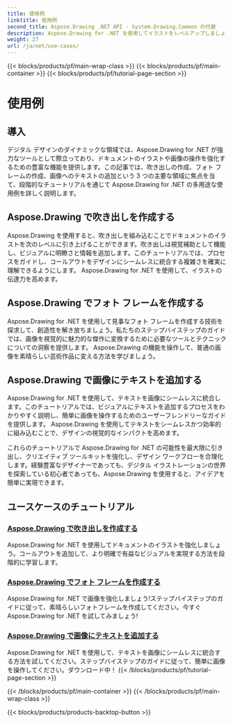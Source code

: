 ```yaml
---
title: 使用例
linktitle: 使用例
second_title: Aspose.Drawing .NET API - System.Drawing.Common の代替
description: Aspose.Drawing for .NET を使用してイラストをレベルアップしましょう!チュートリアルを使用して、吹き出しを追加し、見事なフレームを作成し、テキストを画像にシームレスに統合します。
weight: 27
url: /ja/net/use-cases/
---
```


{{< blocks/products/pf/main-wrap-class >}}
{{< blocks/products/pf/main-container >}}
{{< blocks/products/pf/tutorial-page-section >}}

# 使用例

## 導入

デジタル デザインのダイナミックな領域では、Aspose.Drawing for .NET が強力なツールとして際立っており、ドキュメントのイラストや画像の操作を強化するための豊富な機能を提供します。この記事では、吹き出しの作成、フォト フレームの作成、画像へのテキストの追加という 3 つの主要な領域に焦点を当て、段階的なチュートリアルを通じて Aspose.Drawing for .NET の多用途な使用例を詳しく説明します。

## Aspose.Drawing で吹き出しを作成する

Aspose.Drawing を使用すると、吹き出しを組み込むことでドキュメントのイラストを次のレベルに引き上げることができます。吹き出しは視覚補助として機能し、ビジュアルに明瞭さと情報を追加します。このチュートリアルでは、プロセスをガイドし、コールアウトをデザインにシームレスに統合する複雑さを確実に理解できるようにします。 Aspose.Drawing for .NET を使用して、イラストの伝達力を高めます。

## Aspose.Drawing でフォト フレームを作成する

Aspose.Drawing for .NET を使用して見事なフォト フレームを作成する技術を探求して、創造性を解き放ちましょう。私たちのステップバイステップのガイドでは、画像を視覚的に魅力的な傑作に変換するために必要なツールとテクニックについての洞察を提供します。 Aspose.Drawing の機能を操作して、普通の画像を素晴らしい芸術作品に変える方法を学びましょう。

## Aspose.Drawing で画像にテキストを追加する

Aspose.Drawing for .NET を使用して、テキストを画像にシームレスに統合します。このチュートリアルでは、ビジュアルにテキストを追加するプロセスをわかりやすく説明し、簡単に画像を操作するためのユーザーフレンドリーなガイドを提供します。 Aspose.Drawing を使用してテキストをシームレスかつ効率的に組み込むことで、デザインの視覚的なインパクトを高めます。

これらのチュートリアルで Aspose.Drawing for .NET の可能性を最大限に引き出し、クリエイティブ ツールキットを強化し、デザイン ワークフローを合理化します。経験豊富なデザイナーであっても、デジタル イラストレーションの世界を探索している初心者であっても、Aspose.Drawing を使用すると、アイデアを簡単に実現できます。

## ユースケースのチュートリアル
### [Aspose.Drawing で吹き出しを作成する](./make-callout/)
Aspose.Drawing for .NET を使用してドキュメントのイラストを強化しましょう。コールアウトを追加して、より明確で有益なビジュアルを実現する方法を段階的に学習します。
### [Aspose.Drawing でフォト フレームを作成する](./photo-frame/)
Aspose.Drawing for .NET で画像を強化しましょう!ステップバイステップのガイドに従って、素晴らしいフォトフレームを作成してください。今すぐ Aspose.Drawing for .NET を試してみましょう!
### [Aspose.Drawing で画像にテキストを追加する](./text-on-image/)
Aspose.Drawing for .NET を使用して、テキストを画像にシームレスに統合する方法を試してください。ステップバイステップのガイドに従って、簡単に画像を操作してください。ダウンロード中！
{{< /blocks/products/pf/tutorial-page-section >}}

{{< /blocks/products/pf/main-container >}}
{{< /blocks/products/pf/main-wrap-class >}}

{{< blocks/products/products-backtop-button >}}
